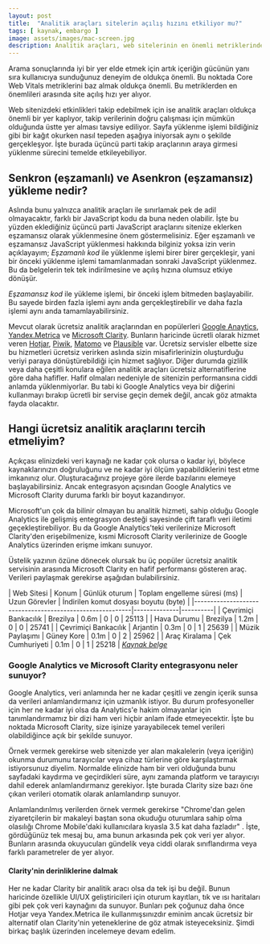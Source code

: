 ```yaml
---
layout: post
title:  "Analitik araçları sitelerin açılış hızını etkiliyor mu?"
tags: [ kaynak, embargo ]
image: assets/images/mac-screen.jpg
description: Analitik araçları, web sitelerinin en önemli metriklerinden birisi olan açılış hızını etkiliyor mu? Etkilememesi için neler yapmalısınız? Detaylarıyle beraber kaleme aldım.
---
```

Arama sonuçlarında iyi bir yer elde etmek için artık içeriğin gücünün yanı sıra kullanıcıya sunduğunuz deneyim de oldukça önemli. Bu noktada Core Web Vitals metriklerini baz almak oldukça önemli. Bu metriklerden en önemlileri arasında site açılış hızı yer alıyor.

Web sitenizdeki etkinlikleri takip edebilmek için ise analitik araçları oldukça önemli bir yer kaplıyor, takip verilerinin doğru çalışması için mümkün olduğunda üstte yer alması tavsiye ediliyor. Sayfa yüklenme işlemi bildiğiniz gibi bir kağıt okurken nasıl tepeden aşağıya iniyorsak aynı o şekilde gerçekleşyor. İşte burada üçüncü parti takip araçlarının araya girmesi yüklenme sürecini temelde etkileyebiliyor.

## Senkron (eşzamanlı) ve Asenkron (eşzamansız) yükleme nedir?

Aslında bunu yalnızca analitik araçları ile sınırlamak pek de adil olmayacaktır, farklı bir JavaScript kodu da buna neden olabilir. İşte bu yüzden eklediğiniz üçüncü parti JavaScript araçlarını sitenize eklerken eşzamansız olarak yüklenmesine önem göstermelisiniz. Eğer eşzamanlı ve eşzamansız JavaScript yüklenmesi hakkında bilginiz yoksa izin verin açıklayayım;
*Eşzamanlı kod* ile yüklenme işlemi birer birer gerçekleşir, yani bir önceki yüklenme işlemi tamamlanmadan sonraki JavaScript yüklenmez. Bu da belgelerin tek tek indirilmesine ve açılış hızına olumsuz etkiye dönüşür.

*Eşzamansız kod* ile yükleme işlemi, bir önceki işlem bitmeden başlayabilir. Bu sayede birden fazla işlemi aynı anda gerçekleştirebilir ve daha fazla işlemi aynı anda tamamlayabilirsiniz.

Mevcut olarak ücretsiz analitik araçlarından en popülerleri [Google Anaytics](https://analytics.google.com), [Yandex.Metrica](https://metrica.yandex.com) ve [Microsoft Clarity](https://clarity.microsoft.com). Bunların haricinde ücretli olarak hizmet veren  [Hotjar](https://hotjar.com), [Piwik](https://piwik.pro), [Matomo](https://matomo.org) ve [Plausible](https://plausible.io) var. Ücretsiz servisler elbette size bu hizmetleri ücretsiz verirken aslında sizin misafirlerinizin oluşturduğu veriyi paraya dönüştürebildiği için hizmet sağlıyor. Diğer durumda gizlilik veya daha çeşitli konulara eğilen analitik araçları ücretsiz alternatiflerine göre daha hafifler. Hafif olmaları nedeniyle de sitenizin performansına ciddi anlamda yüklenmiyorlar. Bu tabi ki Google Analytics veya bir diğerini kullanmayı bırakıp ücretli bir servise geçin demek değil, ancak göz atmakta fayda olacaktır.

## Hangi ücretsiz analitik araçlarını tercih etmeliyim?
Açıkçası elinizdeki veri kaynağı ne kadar çok olursa o kadar iyi, böylece kaynaklarınızın doğruluğunu ve ne kadar iyi ölçüm yapabildiklerini test etme imkanınız olur. Oluşturacağınız projeye göre ilerde bazılarını elemeye başlayabilirsiniz. Ancak entegrasyon açısından Google Analytics ve Microsoft Clarity duruma farklı bir boyut kazandırıyor.

Microsoft'un çok da bilinir olmayan bu analitik hizmeti, sahip olduğu Google Analytics ile gelişmiş entegrasyon desteği sayesinde çift taraflı veri iletimi geçekleştirebiliyor. Bu da Google Analytics'teki verilerinize Microsoft Clarity'den erişebilmenize, kısmi Microsoft Clarity verilerinize de Google Analytics üzerinden erişme imkanı sunuyor.

Üstelik yazının özüne dönecek olursak bu üç popüler ücretsiz analitik servisinin arasında Microsoft Clarity en hafif performansı gösteren araç. Verileri paylaşmak gerekirse aşağıdan bulabilirsiniz.

| Web Sitesi | Konum | Günlük oturum | Toplam engelleme süresi (ms) | Uzun Görevler |  İndirilen komut dosyası boyutu (byte) |
|----------------------------------------------------------|--------------|----------|
| Çevrimiçi Bankacılık | Brezilya | 0.6m | 0 | 0 | 25113 |
| Hava Durumu | Brezilya | 1.2m | 0 | 0 | 25741 |
| Çevrimiçi Bankacılık | Arjantin | 0.3m | 0 | 1 | 25639 |
| Müzik Paylaşımı | Güney Kore | 0.1m | 0 | 2 | 25962 |
| Araç Kiralama | Çek Cumhuriyeti | 0.1m | 0 | 1 | 25218 |
_[Kaynak belge](https://clarity.microsoft.com/blog/does-clarity-affect-website-performance/)_

### Google Analytics ve Microsoft Clarity entegrasyonu neler sunuyor?
Google Analytics, veri anlamında her ne kadar çeşitli ve zengin içerik sunsa da verileri anlamlandırmanız için uzmanlık istiyor. Bu durum profesyoneller için her ne kadar iyi olsa da Analytics'e hakim olmayanlar için tanımlandırmamız bir dizi ham veri hiçbir anlam ifade etmeyecektir. İşte bu noktada Microsoft Clarity, size işinize yarayabilecek temel verileri olabildiğince açık bir şekilde sunuyor.

Örnek vermek gerekirse web sitenizde yer alan makalelerin (veya içeriğin) okunma durumunu tarayıcılar veya cihaz türlerine göre karşılaştırmak istiyorsunuz diyelim. Normalde elinizde ham bir veri olduğunda bunu sayfadaki kaydırma ve geçirdikleri süre, aynı zamanda platform ve tarayıcıyı dahil ederek anlamlandırmanız gerekiyor. İşte burada Clarity size bazı öne çıkan verileri otomatik olarak anlamlandırıp sunuyor.

Anlamlandırılmış verilerden örnek vermek gerekirse "Chrome'dan gelen ziyaretçilerin bir makaleyi baştan sona okuduğu oturumlara sahip olma olasılığı Chrome Mobile'daki kullanıcılara kıyasla 3.5 kat daha fazladır"
. İşte, gördüğünüz tek mesaj bu, ama bunun arkasında pek çok veri yer alıyor. Bunların arasında okuyucuları gündelik veya ciddi olarak sınıflandırma veya farklı parametreler de yer alıyor. 

#### Clarity'nin derinliklerine dalmak
Her ne kadar Clarity bir analitik aracı olsa da tek işi bu değil. Bunun haricinde özellikle UI/UX geliştiricileri için oturum kayıtları, tık ve ısı haritaları gibi pek çok veri kaynağını da sunuyor. Bunları pek çoğunuz daha önce Hotjar veya Yandex.Metrica ile kullanmışsınızdır eminim ancak ücretsiz bir alternatif olan Clarity'nin yeteneklerine de göz atmak isteyeceksiniz. Şimdi birkaç başlık üzerinden incelemeye devam edelim.